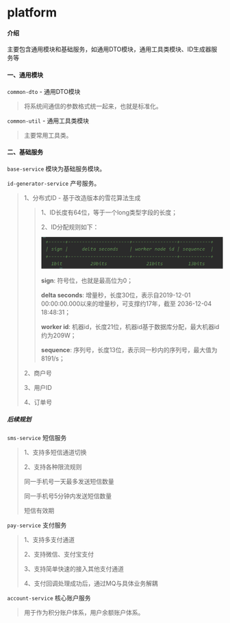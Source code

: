 # platform

#### 介绍
主要包含通用模块和基础服务，如通用DTO模块，通用工具类模块、ID生成器服务等

#### 一、通用模块
`common-dto` - 通用DTO模块 

> 将系统间通信的参数格式统一起来，也就是标准化。

`common-util` - 通用工具类模块 

> 主要常用工具类。


#### 二、基础服务

`base-service` 模块为基础服务模块。

`id-generator-service` 产号服务。

>1、分布式ID - 基于改造版本的雪花算法生成
>
>> 1、ID长度有64位，等于一个long类型字段的长度；
>>
>> 2、ID分配规则如下：
>>
>> ![1579228016776](img/1579228016776.png)
>>
>> **sign**: 符号位，也就是最高位为0；
>>
>> **delta seconds**: 增量秒，长度30位，表示自2019-12-01 00:00:00.000以来的增量秒，可支撑约17年，截至 2036-12-04 18:48:31；
>>
>> **worker id**: 机器id，长度21位，机器id基于数据库分配，最大机器id约为209W；
>>
>> **sequence**: 序列号，长度13位，表示同一秒内的序列号，最大值为8191/s；
>
>2、商户号
>
>3、用户ID
>
>4、订单号

##### 后续规划

`sms-service` 短信服务

> 1、支持多短信通道切换
>
> 2、支持各种限流规则
>
> 同一手机号一天最多发送短信数量
>
> 同一手机号5分钟内发送短信数量
>
> 短信有效期

`pay-service` 支付服务

> 1、支持多支付通道
>
> 2、支持微信、支付宝支付
>
> 3、支持简单快速的接入其他支付通道
>
> 4、支付回调处理成功后，通过MQ与具体业务解耦

`account-service` 核心账户服务

> 用于作为积分账户体系，用户余额账户体系。